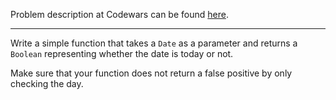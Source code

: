 Problem description at Codewars can be found
[here](https://www.codewars.com/kata/563c13853b07a8f17c000022/train/python).

-------------

Write a simple function that takes a `Date` as a parameter and returns a `Boolean` representing
whether the date is today or not.
<br>

Make sure that your function does not return a false positive by only checking the day.
